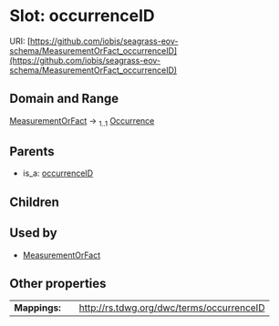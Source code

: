 
# Slot: occurrenceID



URI: [https://github.com/iobis/seagrass-eov-schema/MeasurementOrFact_occurrenceID](https://github.com/iobis/seagrass-eov-schema/MeasurementOrFact_occurrenceID)


## Domain and Range

[MeasurementOrFact](MeasurementOrFact.md) &#8594;  <sub>1..1</sub> [Occurrence](Occurrence.md)

## Parents

 *  is_a: [occurrenceID](occurrenceID.md)

## Children


## Used by

 * [MeasurementOrFact](MeasurementOrFact.md)

## Other properties

|  |  |  |
| --- | --- | --- |
| **Mappings:** | | http://rs.tdwg.org/dwc/terms/occurrenceID |